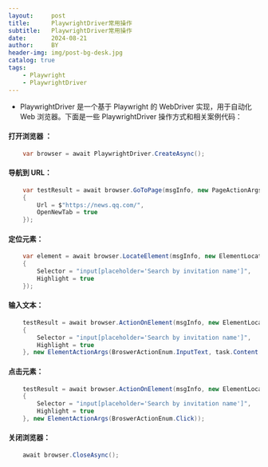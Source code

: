 ```yaml
---
layout:     post
title:      PlaywrightDriver常用操作
subtitle:   PlaywrightDriver常用操作
date:       2024-08-21
author:     BY
header-img: img/post-bg-desk.jpg
catalog: true
tags:
    - Playwright
    - PlaywrightDriver
---
```


* PlaywrightDriver 是一个基于 Playwright 的 WebDriver 实现，用于自动化 Web 浏览器。下面是一些 PlaywrightDriver 操作方式和相关案例代码：

#### 打开浏览器 ：
``` C#
    var browser = await PlaywrightDriver.CreateAsync();
```

#### 导航到 URL：
``` C#
    var testResult = await browser.GoToPage(msgInfo, new PageActionArgs
    {
        Url = $"https://news.qq.com/",
        OpenNewTab = true
    });
```

#### 定位元素：
``` C#
    var element = await browser.LocateElement(msgInfo, new ElementLocatingArgs
    {
        Selector = "input[placeholder='Search by invitation name']",
        Highlight = true
    });
```

#### 输入文本：
``` C#
    testResult = await browser.ActionOnElement(msgInfo, new ElementLocatingArgs
    {
        Selector = "input[placeholder='Search by invitation name']",
        Highlight = true
    }, new ElementActionArgs(BroswerActionEnum.InputText, task.Content.Name));
```

#### 点击元素：
``` C#
    testResult = await browser.ActionOnElement(msgInfo, new ElementLocatingArgs
    {
        Selector = "input[placeholder='Search by invitation name']",
        Highlight = true
    }, new ElementActionArgs(BroswerActionEnum.Click));
```

#### 关闭浏览器：
``` C#
    await browser.CloseAsync();
```
